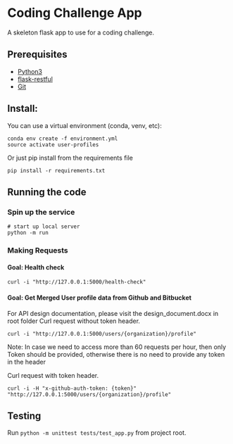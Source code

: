 # Coding Challenge App

A skeleton flask app to use for a coding challenge.
## Prerequisites

- [Python3](https://www.python.org/downloads/)
- [flask-restful](https://flask-restful.readthedocs.io/en/0.3.3/installation.html)
- [Git](https://git-scm.com/)


## Install:

You can use a virtual environment (conda, venv, etc):
```
conda env create -f environment.yml
source activate user-profiles
```

Or just pip install from the requirements file
``` 
pip install -r requirements.txt
```

## Running the code

### Spin up the service

```
# start up local server
python -m run 
```

### Making Requests

#### Goal: Health check
```
curl -i "http://127.0.0.1:5000/health-check"
```

#### Goal: Get Merged User profile data from Github and Bitbucket
For API design documentation, please visit the design_document.docx in root folder
Curl request without token header.

```
curl -i "http://127.0.0.1:5000/users/{organization}/profile"
```

Note: In case we need to access more than 60 requests per hour, then only Token should be provided, otherwise there is no need to
provide any token in the header
 
Curl request with token header.
```
curl -i -H "x-github-auth-token: {token}" "http://127.0.0.1:5000/users/{organization}/profile"
```

## Testing

Run `python -m unittest tests/test_app.py` from project root.
